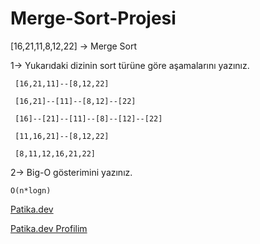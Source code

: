 # Merge-Sort-Projesi

[16,21,11,8,12,22] -> Merge Sort

1-> Yukarıdaki dizinin sort türüne göre aşamalarını yazınız.

     [16,21,11]--[8,12,22]
  
     [16,21]--[11]--[8,12]--[22]
  
     [16]--[21]--[11]--[8]--[12]--[22]
  
     [11,16,21]--[8,12,22]
  
     [8,11,12,16,21,22]

2-> Big-O gösterimini yazınız. 

    O(n*logn)


[Patika.dev](https://www.patika.dev/tr)

[Patika.dev Profilim](https://app.patika.dev/ckoolland)
